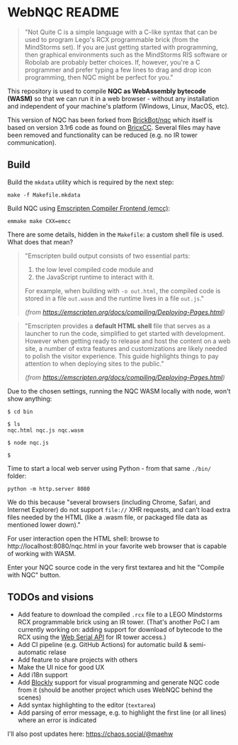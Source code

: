 # WebNQC README

> "Not Quite C is a simple language with a C-like syntax that can be used to program Lego's RCX programmable brick (from the MindStorms set). If you are just getting started with programming, then graphical environments such as the MindStorms RIS software or Robolab are probably better choices. If, however, you're a C programmer and prefer typing a few lines to drag and drop icon programming, then NQC might be perfect for you."

This repository is used to compile **NQC as WebAssembly bytecode (WASM)** so that we can run it in a web browser - without any installation and independent of your machine's platform (Windows, Linux, MacOS, etc).

This version of NQC has been forked from [BrickBot/nqc](https://github.com/BrickBot/nqc) which itself is based on version 3.1r6 code as found on
[BricxCC](http://bricxcc.sourceforge.net/nqc/). Several files may have been removed and functionality can be reduced (e.g. no IR tower communication).

## Build

Build the `mkdata` utility which is required by the next step:

```shell
make -f Makefile.mkdata
```

Build NQC using [Emscripten Compiler Frontend (emcc)](https://emscripten.org/docs/tools_reference/emcc.html):

```shell
emmake make CXX=emcc
```

There are some details, hidden in the `Makefile`: a custom shell file is used. What does that mean?

>"Emscripten build output consists of two essential parts: 
>
>1) the low level compiled code module and
>2) the JavaScript runtime to interact with it.
>
>For example, when building with `-o out.html`, the compiled code is stored in a file `out.wasm` and the runtime lives in a file `out.js`."
>
> _(from https://emscripten.org/docs/compiling/Deploying-Pages.html)_


> "Emscripten provides a **default HTML shell** file that serves as a launcher to run the code, simplified to get started with development. However when getting ready to release and host the content on a web site, a number of extra features and customizations are likely needed to polish the visitor experience. This guide highlights things to pay attention to when deploying sites to the public."
> 
> _(from https://emscripten.org/docs/compiling/Deploying-Pages.html)_

Due to the chosen settings, running the NQC WASM locally with node, won't show anything:

```shell
$ cd bin

$ ls
nqc.html nqc.js nqc.wasm

$ node nqc.js

$
```

Time to start a local web server using Python - from that same `./bin/` folder:

```shell
python -m http.server 8080
```

We do this because "several browsers (including Chrome, Safari, and Internet Explorer) do not support `file://` XHR requests, and can’t load extra files needed by the HTML (like a .wasm file, or packaged file data as mentioned lower down)."

For user interaction open the HTML shell: browse to  http://localhost:8080/nqc.html in your favorite web browser that is capable of working with WASM.

Enter your NQC source code in the very first textarea and hit the "Compile with NQC" button.


## TODOs and visions

- Add feature to download the compiled `.rcx` file to a LEGO Mindstorms RCX programmable brick using an IR tower. (That's another PoC I am currently working on: adding support for download of bytecode to the RCX using the [Web Serial API](https://developer.mozilla.org/en-US/docs/Web/API/Web_Serial_API) for IR tower access.)
- Add CI pipeline (e.g. GitHub Actions) for automatic build & semi-automatic relase
- Add feature to share projects with others
- Make the UI nice for good UX
- Add i18n support
- Add [Blockly](https://developers.google.com/blockly) support for visual programming and generate NQC code from it (should be another project which uses WebNQC behind the scenes)
- Add syntax highlighting to the editor (`textarea`)
- Add parsing of error message, e.g. to highlight the first line (or all lines) where an error is indicated

I'll also post updates here: https://chaos.social/@maehw

